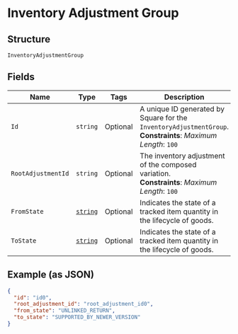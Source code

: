 
# Inventory Adjustment Group

## Structure

`InventoryAdjustmentGroup`

## Fields

| Name | Type | Tags | Description |
|  --- | --- | --- | --- |
| `Id` | `string` | Optional | A unique ID generated by Square for the<br>`InventoryAdjustmentGroup`.<br>**Constraints**: *Maximum Length*: `100` |
| `RootAdjustmentId` | `string` | Optional | The inventory adjustment of the composed variation.<br>**Constraints**: *Maximum Length*: `100` |
| `FromState` | [`string`](/doc/models/inventory-state.md) | Optional | Indicates the state of a tracked item quantity in the lifecycle of goods. |
| `ToState` | [`string`](/doc/models/inventory-state.md) | Optional | Indicates the state of a tracked item quantity in the lifecycle of goods. |

## Example (as JSON)

```json
{
  "id": "id0",
  "root_adjustment_id": "root_adjustment_id0",
  "from_state": "UNLINKED_RETURN",
  "to_state": "SUPPORTED_BY_NEWER_VERSION"
}
```

